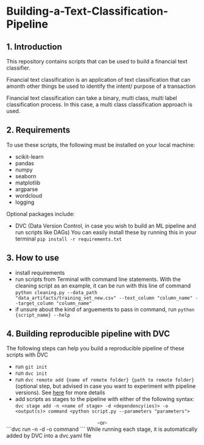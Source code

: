 # Building-a-Text-Classification-Pipeline
## 1. Introduction 
This repository contains scripts that can be used to build a financial text classifier. 
<p>Financial text classification is an application of text classification that can amonth other things be used to identify the intent/ purpose of a transaction<br>
<p>Financial text classification can take a binary, multi class, multi label classification process. In this case, a multi class classification approach is used.<br>
 
 
## 2. Requirements
To use these scripts, the following must be installed on your local machine:
 * scikit-learn
 * pandas
 * numpy
 * seaborn
 * matplotlib
 * argparse
 * wordcloud
 * logging

 Optional packages include:
 * DVC (Data Version Control, in case you wish to build an ML pipeline and run scripts like DAGs)
 You can easily install these by running this in your terminal ```pip install -r requirements.txt```
 
 
 ## 3. How to use
 * install requirements
 * run scripts from Terminal with command line statements. With the cleaning script as an example, it can be run with this line of command 
 ```python cleaning.py --data_path "data_artifacts/training_set_new.csv" --text_column "column_name" --target_column "column_name"```
 * if unsure about the kind of arguements to pass in command, run ```python {script_name} --help```

 
 ## 4. Building reproducible pipeline with DVC 
 The following steps can help you build a reproducible pipeline of these scripts with DVC 
 * run ```git init```
 * run ```dvc init```
 * run ```dvc remote add {name of remote folder} {path to remote folder}``` (optional step, but advised in case you want to experiment with pipeline versions). See [here](https://dvc.org/doc/command-reference/remote#:~:text=What%20is%20a%20%22local%20remote,for%20DVC%20projectsDVC%20projects.) for more details
 * add scripts as stages to the pipeline with either of the following syntax: 
 ```dvc stage add -n <name of stage> -d <dependency(ies)> -o <output(s)> command <python script.py --parameters "parameters">```
 <center> -or- </center>
 ```dvc run -n <name of stage> -d <dependency(ies)> -o <output(s)> command <python script.py --parameters "parameters">``` While running each stage, it is automatically added by DVC into a dvc.yaml file
 
 
 
